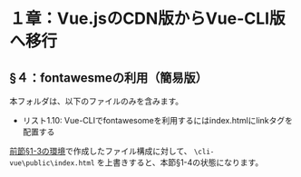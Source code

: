 # １章：Vue.jsのCDN版からVue-CLI版へ移行

## §４：fontawesmeの利用（簡易版）

本フォルダは、以下のファイルのみを含みます。

* リスト1.10: Vue-CLIでfontawesomeを利用するにはindex.htmlにlinkタグを配置する

[前節§1-3の環境](../section1-3)で作成したファイル構成に対して、
`\cli-vue\public\index.html` を上書きすると、本節§1-4の状態になります。






